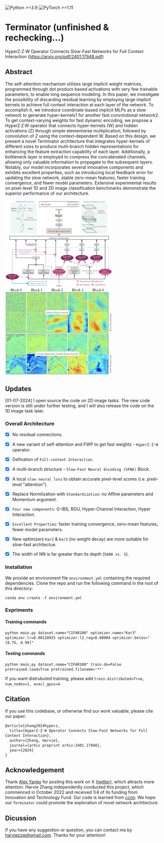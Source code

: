 ![Python >=3.9](https://img.shields.io/badge/Python->=3.8-blue.svg)
![PyTorch >=1.11](https://img.shields.io/badge/PyTorch->=1.1-yellow.svg)


# Terminator (unfinished & rechecking...)
 
HyperZ⋅Z⋅W Operator Connects Slow-Fast Networks for Full Context Interaction (https://arxiv.org/pdf/2401.17948.pdf)


## Abstract
The self-attention mechanism utilizes large implicit weight matrices, programmed through dot product-based
activations with very few trainable parameters, to enable long sequence modeling. In this paper, we investigate the
possibility of discarding residual learning by employing large implicit kernels to achieve full context interaction at
each layer of the network. To accomplish it, we introduce coordinate-based implicit MLPs as a slow network to
generate hyper-kernels1 for another fast convolutional network2. To get context-varying weights for fast dynamic encoding, 
we propose a HyperZ·Z·W operator that connects hyper-kernels (W) and hidden activations (Z) through simple elementwise multiplication, 
followed by convolution of Z using the context-dependent W. Based on this design, we present a novel Terminator architecture that integrates
hyper-kernels of different sizes to produce multi-branch hidden representations for enhancing the feature extraction capability of each layer. 
Additionally, a bottleneck layer is employed to compress the concatenated channels, allowing only valuable information to propagate to the subsequent layers. 
Notably, our model incorporates several innovative components and exhibits excellent properties, such as introducing local feedback error for updating the slow
network, stable zero-mean features, faster training convergence, and fewer model parameters. Extensive experimental results on 
pixel-level 1D and 2D image classification benchmarks demonstrate the superior performance of our architecture.


<img src="./assets/sfne.png" width="350">                         <img src="./assets/pixel-level-score.png" width="350">


## Updates

[01-07-2024] I open source the code on 2D image tasks. The new code version is still under further testing, and I will also release the code on the 1D image task later.


### Overall Architecture
- [x] No residual connections.
- [x] A new variant of self-attention and FWP to get fast weights - `HyperZ⋅Z⋅W` operator.
- [x] Defination of `Full-context Interaction`.
- [x] A multi-branch structure - `Slow-Fast Neural Encoding (SFNE)` Block.
- [x] A local `slow neural loss` to obtain accurate pixel-level scores (i.e. pixel-level "attention").
- [x] Replace Normlization with `Standardization`: no Affine parameters and Momentum argument.
- [x] `Four new components`: G-IBS, RGU, Hyper-Channel Interaction, Hyper Interaction.
- [x] `Excellent Properties`: faster training convergence, zero-mean features, fewer model parameters.
- [x] New optimizers `Kar2` & `Kar3` (no weight decay) are more suitable for slow-fast architectue.
- [x] The width of NN is far greater than its depth (`5000 vs. 5`).


### Installation

We provide an environment file ``environment.yml`` containing the required dependencies. Clone the repo and run the following command in the root of this directory:
```
conda env create -f environment.yml
```

### Expriments

#### Training commands
```shell
python main.py dataset.name="CIFAR100" optimizer.name="Kar3" optimizer.lr=0.00120925 optimizer.l2_reg=0.00004 optimizer.betas="[0.75, 0.99]"
```

#### Testing commands
```shell
python main.py dataset.name="CIFAR100" train.do=False pretrained.load=True pretrained.filename='**'
```

If you want distrubuted training, please add ```train.distributed=True, num_nodes=1, avail_gpus=4```.


## Citation
If you use this codebase, or otherwise find our work valuable, please cite our paper:
```
@article{zhang2024hyperz,
  title={HyperZ⋅Z⋅W Operator Connects Slow-Fast Networks for Full Context Interaction},
  author={Zhang, Harvie},
  journal={arXiv preprint arXiv:2401.17948},
  year={2024}
}
```


## Acknowledgement
Thank [Alex Yanko](https://x.com/LeopolisDream) for posting this work on X ([twitter](https://x.com/LeopolisDream/status/1804627325583327358)), which attracts more attention. Harvie Zhang independently conducted this project, which commenced in October 2022 and received 1/4 of its funding from Innovation and Technology Fund. Our code is learned from [ccnn](https://github.com/david-knigge/ccnn). We hope our `Terminator` could promote the exploration of novel network architecture.


## Dicussion

If you have any suggestion or question, you can contact me by harviezzw@gmail.com. Thanks for your attention!
